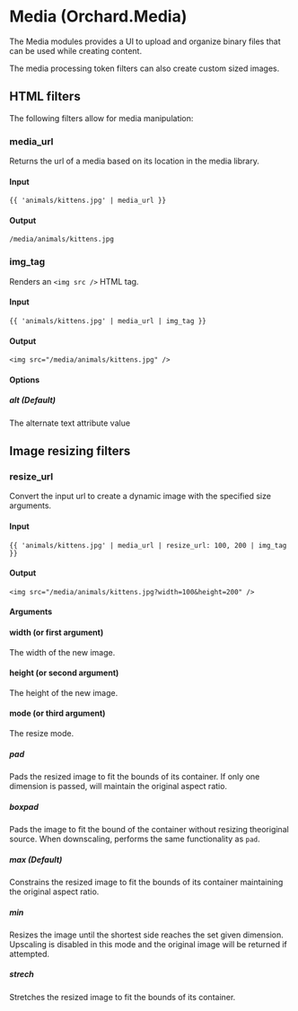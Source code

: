# Media (Orchard.Media)

The Media modules provides a UI to upload and organize binary files that can be used while creating content. 

The media processing token filters can also create custom sized images.

## HTML filters

The following filters allow for media manipulation:

### media_url

Returns the url of a media based on its location in the media library.

#### Input

`{{ 'animals/kittens.jpg' | media_url }}`

#### Output

`/media/animals/kittens.jpg`

### img_tag

Renders an `<img src />` HTML tag.

#### Input

`{{ 'animals/kittens.jpg' | media_url | img_tag }}`

#### Output

`<img src="/media/animals/kittens.jpg" />`

#### Options

##### alt (Default)

The alternate text attribute value

## Image resizing filters

### resize_url

Convert the input url to create a dynamic image with the specified size arguments. 

#### Input

`{{ 'animals/kittens.jpg' | media_url | resize_url: 100, 200 | img_tag }}`

#### Output

`<img src="/media/animals/kittens.jpg?width=100&height=200" />`

#### Arguments

#### width (or first argument)

The width of the new image.

#### height (or second argument)

The height of the new image.

#### mode (or third argument)

The resize mode.

##### pad

Pads the resized image to fit the bounds of its container.
If only one dimension is passed, will maintain the original aspect ratio.

##### boxpad

Pads the image to fit the bound of the container without resizing theoriginal source. When downscaling, performs the same functionality as `pad`.

##### max (Default)

Constrains the resized image to fit the bounds of its container maintaining the original aspect ratio.

##### min
Resizes the image until the shortest side reaches the set given dimension. Upscaling is disabled in this mode and the original image will be returned if attempted.

##### strech

Stretches the resized image to fit the bounds of its container.